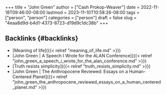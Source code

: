 +++
title = "John Green"
author = ["Cash Prokop-Weaver"]
date = 2022-11-18T09:46:00-08:00
lastmod = 2023-11-10T10:58:26-08:00
tags = ["person", "person"]
categories = ["person"]
draft = false
slug = "4eaa8d9d-b4d1-4373-8723-d19d9c1dc38b"
+++

## Backlinks {#backlinks}

-   [Meaning of life]({{< relref "meaning_of_life.md" >}})
-   [John Green | A Speech I Wrote for the ALAN Conference]({{< relref "john_green_a_speech_i_wrote_for_the_alan_conference.md" >}})
-   [Truth resists simplicity]({{< relref "truth_resists_simplicity.md" >}})
-   [John Green | The Anthropocene Reviewed: Essays on a Human-Centered Planet]({{< relref "john_green_the_anthropocene_reviewed_essays_on_a_human_centered_planet.md" >}})
